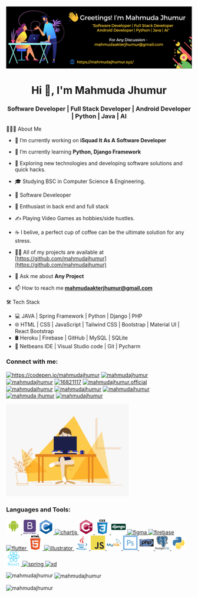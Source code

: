 ![I am Mahmuda Jhumur](https://github.com/mahmudajhumur/mahmudajhumur/blob/main/mahmudajhumurgithub.jpg)

<h1 align="center">Hi 👋, I'm Mahmuda Jhumur</h1>
<h3 align="center">Software Developer | Full Stack Developer | Android Developer | Python | Java | AI</h3>

👨🏻‍💻 About Me

- 🔭 I’m currently working on **iSquad It As A Software Developer**

- 🌱 I’m currently learning **Python, Django Framework**

- 🤔   Exploring new technologies and developing software solutions and quick hacks.

- 🎓   Studying BSC in Computer Science & Engineering.

- 💼   Software Develeoper

- 🌱   Enthusiast in back end and full stack 

- ✍️   Playing Video Games as hobbies/side hustles.

- ☕   I belive, a perfect cup of coffee can be the ultimate solution for any stress.

- 👨‍💻 All of my projects are available at [https://github.com/mahmudajhumur](https://github.com/mahmudajhumur)

- 💬 Ask me about **Any Project**

- 📫 How to reach me **mahmudaakterjhumur@gmail.com**            

🛠 Tech Stack
- 💻   JAVA | Spring Framework | Python | Django | PHP
- 🌐   HTML | CSS | JavaScript | Tailwind CSS | Bootstrap | Material UI | React Bootstrap
- 🛢   Heroku | Firebase | GitHub | MySQL | SQLite
- 🔧   Netbeans IDE | Visual Studio code | Git | Pycharm

<h3 align="left">Connect with me:</h3>
<p align="left">
<a href="https://codepen.io/https://codepen.io/mahmudajhumur" target="blank"><img align="center" src="https://raw.githubusercontent.com/rahuldkjain/github-profile-readme-generator/master/src/images/icons/Social/codepen.svg" alt="https://codepen.io/mahmudajhumur" height="30" width="40" /></a>
<a href="https://twitter.com/mahmudajhumur" target="blank"><img align="center" src="https://raw.githubusercontent.com/rahuldkjain/github-profile-readme-generator/master/src/images/icons/Social/twitter.svg" alt="mahmudajhumur" height="30" width="40" /></a>
<a href="https://linkedin.com/in/mahmudajhumur" target="blank"><img align="center" src="https://raw.githubusercontent.com/rahuldkjain/github-profile-readme-generator/master/src/images/icons/Social/linked-in-alt.svg" alt="mahmudajhumur" height="30" width="40" /></a>
<a href="https://stackoverflow.com/users/16821117" target="blank"><img align="center" src="https://raw.githubusercontent.com/rahuldkjain/github-profile-readme-generator/master/src/images/icons/Social/stack-overflow.svg" alt="16821117" height="30" width="40" /></a>
<a href="https://fb.com/mahmudajhumur.official" target="blank"><img align="center" src="https://raw.githubusercontent.com/rahuldkjain/github-profile-readme-generator/master/src/images/icons/Social/facebook.svg" alt="mahmudajhumur.official" height="30" width="40" /></a>
<a href="https://instagram.com/mahmudajhumur" target="blank"><img align="center" src="https://raw.githubusercontent.com/rahuldkjain/github-profile-readme-generator/master/src/images/icons/Social/instagram.svg" alt="mahmudajhumur" height="30" width="40" /></a>
<a href="https://dribbble.com/mahmudajhumur" target="blank"><img align="center" src="https://raw.githubusercontent.com/rahuldkjain/github-profile-readme-generator/master/src/images/icons/Social/dribbble.svg" alt="mahmudajhumur" height="30" width="40" /></a>
<a href="https://www.behance.net/mahmudajhumur" target="blank"><img align="center" src="https://raw.githubusercontent.com/rahuldkjain/github-profile-readme-generator/master/src/images/icons/Social/behance.svg" alt="mahmudajhumur" height="30" width="40" /></a>
<a href="https://www.youtube.com/c/mahmuda jhumur" target="blank"><img align="center" src="https://raw.githubusercontent.com/rahuldkjain/github-profile-readme-generator/master/src/images/icons/Social/youtube.svg" alt="mahmuda jhumur" height="30" width="40" /></a>
<a href="https://www.hackerrank.com/mahmudajhumur" target="blank"><img align="center" src="https://raw.githubusercontent.com/rahuldkjain/github-profile-readme-generator/master/src/images/icons/Social/hackerrank.svg" alt="mahmudajhumur" height="30" width="40" /></a>
</p>
<p align="left"> <img src="https://github.com/mahmudajhumur/mahmudajhumur/blob/main/jhumur.gif" height="250px" alt="mahmudajhumur" /> </p>
<h3 align="left">Languages and Tools:</h3>
<p align="left"> <a href="https://developer.android.com" target="_blank"> <img src="https://raw.githubusercontent.com/devicons/devicon/master/icons/android/android-original-wordmark.svg" alt="android" width="40" height="40"/> </a> <a href="https://getbootstrap.com" target="_blank"> <img src="https://raw.githubusercontent.com/devicons/devicon/master/icons/bootstrap/bootstrap-plain-wordmark.svg" alt="bootstrap" width="40" height="40"/> </a> <a href="https://www.cprogramming.com/" target="_blank"> <img src="https://raw.githubusercontent.com/devicons/devicon/master/icons/c/c-original.svg" alt="c" width="40" height="40"/> </a> <a href="https://www.chartjs.org" target="_blank"> <img src="https://www.chartjs.org/media/logo-title.svg" alt="chartjs" width="40" height="40"/> </a> <a href="https://www.w3schools.com/cpp/" target="_blank"> <img src="https://raw.githubusercontent.com/devicons/devicon/master/icons/cplusplus/cplusplus-original.svg" alt="cplusplus" width="40" height="40"/> </a> <a href="https://www.w3schools.com/css/" target="_blank"> <img src="https://raw.githubusercontent.com/devicons/devicon/master/icons/css3/css3-original-wordmark.svg" alt="css3" width="40" height="40"/> </a> <a href="https://www.djangoproject.com/" target="_blank"> <img src="https://raw.githubusercontent.com/devicons/devicon/master/icons/django/django-original.svg" alt="django" width="40" height="40"/> </a> <a href="https://www.figma.com/" target="_blank"> <img src="https://www.vectorlogo.zone/logos/figma/figma-icon.svg" alt="figma" width="40" height="40"/> </a> <a href="https://firebase.google.com/" target="_blank"> <img src="https://www.vectorlogo.zone/logos/firebase/firebase-icon.svg" alt="firebase" width="40" height="40"/> </a> <a href="https://flutter.dev" target="_blank"> <img src="https://www.vectorlogo.zone/logos/flutterio/flutterio-icon.svg" alt="flutter" width="40" height="40"/> </a> <a href="https://www.w3.org/html/" target="_blank"> <img src="https://raw.githubusercontent.com/devicons/devicon/master/icons/html5/html5-original-wordmark.svg" alt="html5" width="40" height="40"/> </a> <a href="https://www.adobe.com/in/products/illustrator.html" target="_blank"> <img src="https://www.vectorlogo.zone/logos/adobe_illustrator/adobe_illustrator-icon.svg" alt="illustrator" width="40" height="40"/> </a> <a href="https://www.java.com" target="_blank"> <img src="https://raw.githubusercontent.com/devicons/devicon/master/icons/java/java-original.svg" alt="java" width="40" height="40"/> </a> <a href="https://developer.mozilla.org/en-US/docs/Web/JavaScript" target="_blank"> <img src="https://raw.githubusercontent.com/devicons/devicon/master/icons/javascript/javascript-original.svg" alt="javascript" width="40" height="40"/> </a> <a href="https://www.mysql.com/" target="_blank"> <img src="https://raw.githubusercontent.com/devicons/devicon/master/icons/mysql/mysql-original-wordmark.svg" alt="mysql" width="40" height="40"/> </a> <a href="https://www.photoshop.com/en" target="_blank"> <img src="https://raw.githubusercontent.com/devicons/devicon/master/icons/photoshop/photoshop-line.svg" alt="photoshop" width="40" height="40"/> </a> <a href="https://www.php.net" target="_blank"> <img src="https://raw.githubusercontent.com/devicons/devicon/master/icons/php/php-original.svg" alt="php" width="40" height="40"/> </a> <a href="https://www.postgresql.org" target="_blank"> <img src="https://raw.githubusercontent.com/devicons/devicon/master/icons/postgresql/postgresql-original-wordmark.svg" alt="postgresql" width="40" height="40"/> </a> <a href="https://www.python.org" target="_blank"> <img src="https://raw.githubusercontent.com/devicons/devicon/master/icons/python/python-original.svg" alt="python" width="40" height="40"/> </a> <a href="https://reactjs.org/" target="_blank"> <img src="https://raw.githubusercontent.com/devicons/devicon/master/icons/react/react-original-wordmark.svg" alt="react" width="40" height="40"/> </a> <a href="https://spring.io/" target="_blank"> <img src="https://www.vectorlogo.zone/logos/springio/springio-icon.svg" alt="spring" width="40" height="40"/> </a> <a href="https://www.adobe.com/products/xd.html" target="_blank"> <img src="https://cdn.worldvectorlogo.com/logos/adobe-xd.svg" alt="xd" width="40" height="40"/> </a> </p>

<p><img align="left" src="https://github-readme-stats.vercel.app/api/top-langs?username=mahmudajhumur&show_icons=true&locale=en&layout=compact" alt="mahmudajhumur" /></p>

<p>&nbsp;<img align="center" src="https://github-readme-stats.vercel.app/api?username=mahmudajhumur&show_icons=true&locale=en" alt="mahmudajhumur" /></p>

<p><img align="center" src="https://github-readme-streak-stats.herokuapp.com/?user=mahmudajhumur&" alt="mahmudajhumur" /></p>
